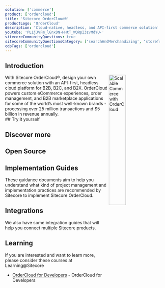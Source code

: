 ```yaml
---
solution: ['commerce']
product: ['ordercloud']
title: 'Sitecore OrderCloud®'
productLogo: 'OrderCloud'
description: 'Cloud-native, headless, and API-first commerce solution'
youtube: 'PL1jJVFm_lGnxDN-HHtT_WQRpI3zvMdYU-'
sitecoreCommunityQuestions: true
sitecoreCommunityQuestionsCategory: ['searchAndMerchandizing', 'storefrontsAndMarketplaces', 'orderManagement']
cdpTags: ['ordercloud']
---
```


## Introduction

<img src="/images/products/ordercloud/scalable-commerce.svg" alt="Scalable Commerce with OrderCloud" width="33%" align="right" />
With Sitecore OrderCloud®, design your own commerce solution with an API-first, headless cloud platform for B2B, B2C, and B2X. OrderCloud powers custom eCommerce experiences, order management, and B2B marketplace applications for some of the world’s most well-known brands - processing over 25 million transactions and $5 billion in revenue annually.

<br />
## Try it yourself

<Row columns={3}>
<Article title="Get Started Now!" description="Four chapters that will introduce you to essential OrderCloud API concepts." link="https://ordercloud.io/learn/getting-started/welcome-to-ordercloud" />
<Repository framework="Javascript" repositoryUrl="https://github.com/ordercloud-api" name="OrderCloud API" description="Check out all our repositories on GitHub" />
<Repository framework="DotNet" name="Headstart" description="A complete and opinionated eCommerce solution using OrderCloud - built with .NET Core and Angular" repositoryUrl="https://github.com/ordercloud-api/headstart" />
</Row>

<VideoPromo youTubeId="3bHgafJShGM" title="OrderCloud + Next.js" description="See how easy it is to setup an instance of Next.js Commerce powered by Sitecore OrderCloud. Rob will walk you through starting from a blank project, all the way to having a complete development environment with working CI/CD pipeline pushing changes out to Vercel." className="clear-both" />

## Discover more

<Row columns={2}>
<Link title="Platform Overview" link="https://ordercloud.io/discover/platform-overview" />
<Link title="Knowledge Base" link="https://ordercloud.io/knowledge-base" />
<Link title="Ordercloud Feature Guide" link="https://www.sitecore.com/resources/insights/ecommerce/ordercloud-feature-guide" />
<Link title="API Reference" link="https://ordercloud.io/api-reference" />
</Row>

## Open Source

<Row columns={3}>
<Repository framework="Npm" name="@ordercloud/seeding" description="A CLI to download and upload serialized representations of full ordercloud marketplaces." repositoryUrl="https://github.com/ordercloud-api/ordercloud-seed" />
<Repository framework="Javascript" name="JavaScript SDK" description="The official Javascript SDK for the OrderCloud eCommerce platform" repositoryUrl="https://github.com/ordercloud-api/ordercloud-javascript-sdk" />
<Repository framework="DotNet" name=".NET SDK" description="The official .NET SDK for the OrderCloud eCommerce platform" repositoryUrl="https://github.com/ordercloud-api/ordercloud-dotnet-sdk" />
</Row>

## Implementation Guides

These guidance documents aim to help you understand what kind of project management and implementation practices are recommended by Sitecore to implement Sitecore OrderCloud.
<Row columns={2}>

  <Article title="Project Management guidance deck" imageUrl="https://delivery-sitecore.sitecorecontenthub.cloud/api/public/content/project-management-template?v=801bd3b1" link="https://delivery-sitecore.sitecorecontenthub.cloud/api/public/content/ordercloud-projectmanagement-template?v=358c0620" hideLinkText="true" />
  <Article title="Estimation guidance document" imageUrl="https://delivery-sitecore.sitecorecontenthub.cloud/api/public/content/estimation-guidance-excel?v=2adca1dc" link="https://delivery-sitecore.sitecorecontenthub.cloud/api/public/content/sitecore-estimation-guidance-excel?v=08607023" hideLinkText="true" />
</Row>

## Integrations

We also have some integration guides that will help you connect multiple Sitecore products.
<Row columns={2}>

<Link title="Integrating Sitecore OrderCloud with Sitecore Send" link="/learn/integrations/send-oc" />
<Link title="Integrating Sitecore OrderCloud with Sitecore CDP" link="/learn/integrations/oc-cdp"/>
<Link title="Sharing Events between Sitecore OrderCloud, Sitecore Discover & Sitecore Send" link="https://ordercloud.io/knowledge-base/tracking-events" />
</Row>

<VideoPromo
  youTubeId="ati9lB4n_2o"
  title="Vercel Next.js conference"
  description="Replay the Next.js Conf and watch Pieter Brinkman, VP Technical Marketing, showing you how to use Next.js Commerce and Sitecore OrderCloud to build a B2C storefront in 5 minutes."
  isImageLeft={true} />

## Learning

If you are interested and want to learn more, please consider these courses at Learning@Sitecore

- [OrderCloud for Developers](https://learning.sitecore.com/learn/learning_plan/view/24/ordercloud-for-developers) - OrderCloud for Developers
